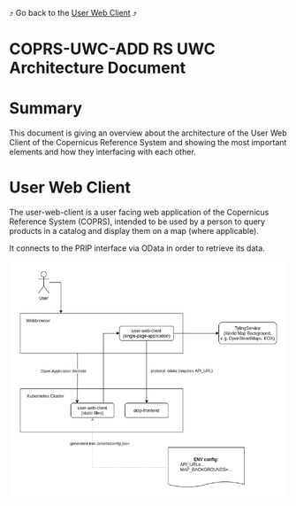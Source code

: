 :arrow_heading_up: Go back to the [User Web Client](../README.md) :arrow_heading_up:

# COPRS-UWC-ADD RS UWC Architecture Document

# Summary
This document is giving an overview about the architecture of the User Web Client of the Copernicus Reference System and showing the most important elements and how they interfacing with each other.

# User Web Client

The user-web-client is a user facing web application of the Copernicus Reference System (COPRS), intended to be used by a person to query products in a catalog and display them on a map (where applicable).

It connects to the PRIP interface via OData in order to retrieve its data.

![user-web-client](./img/user-web-client.png "user-web-client")
